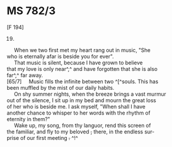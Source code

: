 # MS 782/3

[F 194]

19. 

&nbsp;&nbsp;&nbsp;&nbsp;&nbsp;When we two first met my heart rang out in music, "She \
who is eternally afar is beside you for ever". \
&nbsp;&nbsp;&nbsp;&nbsp;&nbsp;That music is silent, because I have grown to believe \
that my love is only near^,^ and have forgotten that she is also \
far^,^ far away. \
[65/7]&nbsp;&nbsp;&nbsp;&nbsp;&nbsp;Music fills the infinite between two ^[^souls. This has \
been muffled by the mist of our daily habits. \
&nbsp;&nbsp;&nbsp;&nbsp;&nbsp;On shy summer nights, when the breeze brings a vast murmur \
out of the silence, I sit up in my bed and mourn the great loss \
of her who is beside me. I ask myself, "When shall I have \
another chance to whisper to her words with the rhythm of \
eternity in them?" \
&nbsp;&nbsp;&nbsp;&nbsp;&nbsp;Wake up, my song, from thy languor, rend this screen of \
the familiar, and fly to my beloved ~~,~~ there, in the endless sur- \
prise of our first meeting ~~.~~ ^!^
